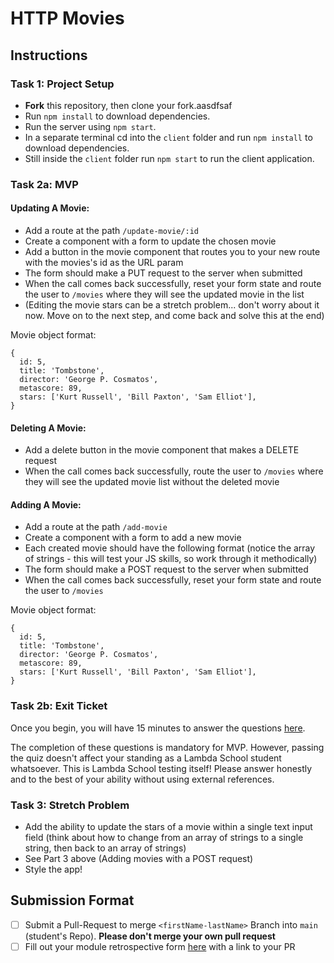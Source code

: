 # HTTP Movies

## Instructions

### Task 1: Project Setup 

- **Fork** this repository, then clone your fork.aasdfsaf
- Run `npm install` to download dependencies.
- Run the server using `npm start`.
- In a separate terminal cd into the `client` folder and run `npm install` to download dependencies.
- Still inside the `client` folder run `npm start` to run the client application.

### Task 2a: MVP

#### Updating A Movie:

- Add a route at the path `/update-movie/:id`
- Create a component with a form to update the chosen movie
- Add a button in the movie component that routes you to your new route with the movies's id as the URL param
- The form should make a PUT request to the server when submitted
- When the call comes back successfully, reset your form state and route the user to `/movies` where they will see the updated movie in the list
- (Editing the movie stars can be a stretch problem... don't worry about it now. Move on to the next step, and come back and solve this at the end)

Movie object format:

```
{
  id: 5,
  title: 'Tombstone',
  director: 'George P. Cosmatos',
  metascore: 89,
  stars: ['Kurt Russell', 'Bill Paxton', 'Sam Elliot'],
}
```

#### Deleting A Movie:

- Add a delete button in the movie component that makes a DELETE request
- When the call comes back successfully, route the user to `/movies` where they will see the updated movie list without the deleted movie

#### Adding A Movie:

- Add a route at the path `/add-movie`
- Create a component with a form to add a new movie
- Each created movie should have the following format (notice the array of strings - this will test your JS skills, so work through it methodically)
- The form should make a POST request to the server when submitted
- When the call comes back successfully, reset your form state and route the user to `/movies`

Movie object format:

```
{
  id: 5,
  title: 'Tombstone',
  director: 'George P. Cosmatos',
  metascore: 89,
  stars: ['Kurt Russell', 'Bill Paxton', 'Sam Elliot'],
}
```

### Task 2b: Exit Ticket 

Once you begin, you will have 15 minutes to answer the questions [here](https://app.codesignal.com/public-test/hNvz7zyxgmYobvSwb/HzrJFpaxkxvq86).

The completion of these questions is mandatory for MVP. However, passing the quiz doesn't affect your standing as a Lambda School student whatsoever. This is Lambda School testing itself! Please answer honestly and to the best of your ability without using external references.

### Task 3: Stretch Problem

- Add the ability to update the stars of a movie within a single text input field (think about how to change from an array of strings to a single string, then back to an array of strings)
- See Part 3 above (Adding movies with a POST request)
- Style the app!

## Submission Format
* [ ] Submit a Pull-Request to merge `<firstName-lastName>` Branch into `main` (student's  Repo). **Please don't merge your own pull request**
* [ ] Fill out your module retrospective form [here](https://forms.lambdaschool.com/module-retrospective) with a link to your PR
